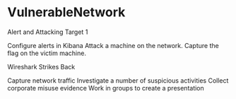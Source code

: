 # VulnerableNetwork

Alert and Attacking Target 1

Configure alerts in Kibana
Attack a machine on the network.
Capture the flag on the victim machine.

Wireshark Strikes Back

Capture network traffic
Investigate a number of suspicious activities
Collect corporate misuse evidence
Work in groups to create a presentation
